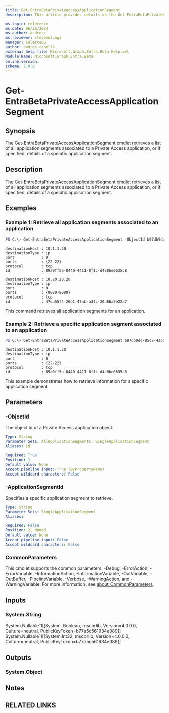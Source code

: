 ```yaml
---
title: Get-EntraBetaPrivateAccessApplicationSegment
description: This article provides details on the Get-EntraBetaPrivateAccessApplicationSegment command.

ms.topic: reference
ms.date: 06/26/2024
ms.author: andresc
ms.reviewer: stevemutungi
manager: CelesteDG
author: andres-canello
external help file: Microsoft.Graph.Entra.Beta-Help.xml
Module Name: Microsoft.Graph.Entra.Beta
online version:
schema: 2.0.0
---
```


# Get-EntraBetaPrivateAccessApplicationSegment

## Synopsis
The Get-EntraBetaPrivateAccessApplicationSegment cmdlet retrieves a list of all application segments associated to a Private Access application, or if specified, details of a specific application segment.

## Description
The Get-EntraBetaPrivateAccessApplicationSegment cmdlet retrieves a list of all application segments associated to a Private Access application, or if specified, details of a specific application segment.

## Examples

### Example 1: Retrieve all application segments associated to an application
```powershell
PS C:\> Get-EntraBetaPrivateAccessApplicationSegment -ObjectId b97db9dd-85c7-4365-ac05-bd824728ab83
```
```output
destinationHost : 10.1.1.20
destinationType : ip
port            : 0
ports           : {22-22}
protocol        : tcp
id              : 89a0ff5a-0440-4411-8f1c-d4e0be0635c8

destinationHost : 10.20.20.20
destinationType : ip
port            : 0
ports           : {8080-8080}
protocol        : tcp
id              : 47da55f4-26b1-47ab-a34c-20a86a5e22a7
```

This command retrieves all application segments for an application.

### Example 2: Retrieve a specific application segment associated to an application
```powershell
PS C:\> Get-EntraBetaPrivateAccessApplicationSegment b97db9dd-85c7-4365-ac05-bd824728ab83 -ApplicationSegmentId 89a0ff5a-0440-4411-8f1c-d4e0be0635c8
```
```output
destinationHost : 10.1.1.20
destinationType : ip
port            : 0
ports           : {22-22}
protocol        : tcp
id              : 89a0ff5a-0440-4411-8f1c-d4e0be0635c8
```

This example demonstrates how to retrieve information for a specific application segment.

## Parameters

### -ObjectId
The object id of a Private Access application object.

```yaml
Type: String
Parameter Sets: AllApplicationSegments, SingleApplicationSegment
Aliases: id

Required: True
Position: 1
Default value: None
Accept pipeline input: True (ByPropertyName)
Accept wildcard characters: False
```

### -ApplicationSegmentId
Specifies a specific application segment to retrieve.

```yaml
Type: String
Parameter Sets: SingleApplicationSegment
Aliases:

Required: False
Position: 2, Named
Default value: None
Accept pipeline input: False
Accept wildcard characters: False
```

### CommonParameters
This cmdlet supports the common parameters: -Debug, -ErrorAction, -ErrorVariable, -InformationAction, -InformationVariable, -OutVariable, -OutBuffer, -PipelineVariable, -Verbose, -WarningAction, and -WarningVariable. For more information, see [about_CommonParameters](https://go.microsoft.com/fwlink/?LinkID=113216).

## Inputs

### System.String
System.Nullable\`1\[\[System. Boolean, mscorlib, Version=4.0.0.0, Culture=neutral, PublicKeyToken=b77a5c561934e089\]\] System.Nullable\`1\[\[System.Int32, mscorlib, Version=4.0.0.0, Culture=neutral, PublicKeyToken=b77a5c561934e089\]\]

## Outputs

### System.Object
## Notes

## RELATED LINKS